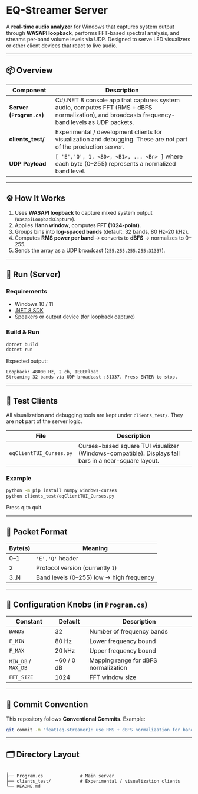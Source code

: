# EQ-Streamer Server

A **real-time audio analyzer** for Windows that captures system output through **WASAPI loopback**, performs FFT-based spectral analysis, and streams per-band volume levels via UDP.
Designed to serve LED visualizers or other client devices that react to live audio.

---

## 📦 Overview

| Component                 | Description                                                                                                                                     |
| ------------------------- | ----------------------------------------------------------------------------------------------------------------------------------------------- |
| **Server (`Program.cs`)** | C#/.NET 8 console app that captures system audio, computes FFT (RMS + dBFS normalization), and broadcasts frequency-band levels as UDP packets. |
| **clients_test/**         | Experimental / development clients for visualization and debugging. These are not part of the production server.                                |
| **UDP Payload**           | `[ 'E','Q', 1, <B0>, <B1>, ... <Bn> ]` where each byte (0–255) represents a normalized band level.                                              |

---

## ⚙️ How It Works

1. Uses **WASAPI loopback** to capture mixed system output (`WasapiLoopbackCapture`).
2. Applies **Hann window**, computes **FFT (1024-point)**.
3. Groups bins into **log-spaced bands** (default: 32 bands, 80 Hz–20 kHz).
4. Computes **RMS power per band** → converts to **dBFS** → normalizes to 0–255.
5. Sends the array as a UDP broadcast (`255.255.255.255:31337`).

---

## 🚀 Run (Server)

### Requirements

* Windows 10 / 11
* [.NET 8 SDK](https://dotnet.microsoft.com/download)
* Speakers or output device (for loopback capture)

### Build & Run

```bash
dotnet build
dotnet run
```

Expected output:

```
Loopback: 48000 Hz, 2 ch, IEEEFloat
Streaming 32 bands via UDP broadcast :31337. Press ENTER to stop.
```

---

## 🧪 Test Clients

All visualization and debugging tools are kept under `clients_test/`.
They are **not** part of the server logic.

| File                      | Description                                                                                          |
| ------------------------- | ---------------------------------------------------------------------------------------------------- |
| `eqClientTUI_Curses.py`   | Curses-based square TUI visualizer (Windows-compatible). Displays tall bars in a near-square layout. |

### Example

```bash
python -m pip install numpy windows-curses
python clients_test/eqClientTUI_Curses.py
```

Press **q** to quit.

---

## 📡 Packet Format

| Byte(s) | Meaning                                  |
| ------- | ---------------------------------------- |
| 0–1     | `'E','Q'` header                         |
| 2       | Protocol version (currently `1`)         |
| 3..N    | Band levels (0–255) low → high frequency |

---

## 🔧 Configuration Knobs (in `Program.cs`)

| Constant            | Default    | Description                          |
| ------------------- | ---------- | ------------------------------------ |
| `BANDS`             | 32         | Number of frequency bands            |
| `F_MIN`             | 80 Hz      | Lower frequency bound                |
| `F_MAX`             | 20 kHz     | Upper frequency bound                |
| `MIN_DB` / `MAX_DB` | −60 / 0 dB | Mapping range for dBFS normalization |
| `FFT_SIZE`          | 1024       | FFT window size                      |

---

## 🦩 Commit Convention

This repository follows **Conventional Commits**.
Example:

```bash
git commit -m "feat(eq-streamer): use RMS + dBFS normalization for band levels"
```

---

## 🗂️ Directory Layout

```
.
├── Program.cs              # Main server
├── clients_test/           # Experimental / visualization clients
└── README.md
```

